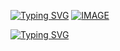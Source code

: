 [![Typing SVG](https://readme-typing-svg.herokuapp.com?font=Fira+Code&size=24&color=%2336BCF7&lines=🟢)](https://github.com/NGUENAZEBS)
<a href="https://github.com/NGUENAZEBS">![IMAGE](https://raw.githubusercontent.com/NGUENAZEBS/NGUENAZEBS/b465e2482e38cabf29a15564e33c8875594cc67d/.github/workflows/Private/ZEBSjava.svg)
</a>

[![Typing SVG](https://readme-typing-svg.herokuapp.com?font=Fira+Code&size=20&color=%2336BCF7&lines=✔+Leetcode)](https://leetcode.com/NGUENAZEBS/)
